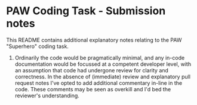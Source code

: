 #  PAW Coding Task - Submission notes

This README contains additional explanatory notes relating to the PAW "Superhero" coding task.  

1. Ordinarily the code would be pragmatically minimal, and any in-code documentation would be focussed at a competent developer level, with an assumption that
code had undergone review for clarity and correctness.  In the absence of (immediate) review and explanatory pull request notes I've opted to add additional commentary
in-line in the code.  These comments may be seen as overkill and I'd bed the reviewer's understanding.



